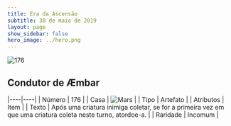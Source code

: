 ```yaml
---
title: Era da Ascensão
subtitle: 30 de maio de 2019
layout: page
show_sidebar: false
hero_image: ../hero.png
---
```


![176](https://cdn.keyforgegame.com/media/card_front/pt/435_176_V87C3G566W5H_pt.png)

## Condutor de Æmbar

|----|----|
| Número | 176 |
| Casa | ![Mars](https://archonarcana.com/images/thumb/d/de/Mars.png/22px-Mars.png "Marte") |
| Tipo | Artefato |
| Atributos | Item |
| Texto | Após uma criatura inimiga coletar, se for a primeira vez em que uma criatura coleta neste turno, atordoe-a. |
| Raridade | Incomum |
